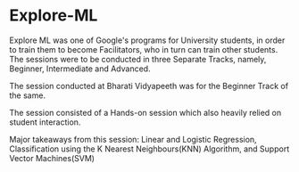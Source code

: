 # Explore-ML

Explore ML was one of Google's programs for University students, in order to train them to become Facilitators, who in turn can train other students.
The sessions were to be conducted in three Separate Tracks, namely, Beginner, Intermediate and Advanced.

The session conducted at Bharati Vidyapeeth was for the Beginner Track of the same.

The session consisted of a Hands-on session which also heavily relied on student interaction.

Major takeaways from this session: Linear and Logistic Regression, Classification using the K Nearest Neighbours(KNN) Algorithm, and Support Vector Machines(SVM)

